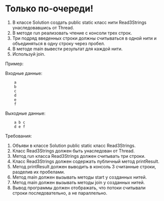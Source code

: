 # Только по-очереди!
1. В классе Solution создать public static класс нити Read3Strings унаследовавшись от Thread.
2. В методе run реализовать чтение с консоли трех строк.
3. Три подряд введенных строки должны считываться в одной нити и объединяться в одну строку через пробел.
4. В методе main вывести результат для каждой нити.
5. Используй join.

Пример:

Входные данные:

        a
        b
        c
        d
        e
        f

Выходные данные:

        a b c
        d e f

Требования:
1. Объяви в классе Solution public static класс Read3Strings.
2. Класс Read3Strings должен быть унаследован от Thread.
3. Метод run класса Read3Strings должен считывать три строки.
4. Класс Read3Strings должен содержать публичный метод printResult.
5. Метод printResult должен выводить в консоль 3 считанные строки, разделив их пробелами.
6. Метод main должен вызывать методы start у созданных нитей.
7. Метод main должен вызывать методы join у созданных нитей.
8. Вывод программы должен отображать, что потоки считывали строки последовательно, а не параллельно.